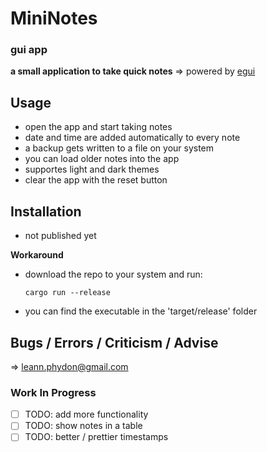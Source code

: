 # MiniNotes
### gui app
**a small application to take quick notes**
=> powered by [egui](https://github.com/emilk/egui)

## Usage 

- open the app and start taking notes
- date and time are added automatically to every note
- a backup gets written to a file on your system
- you can load older notes into the app
- supportes light and dark themes
- clear the app with the reset button

## Installation
- not published yet

**Workaround**
- download the repo to your system and run:
	```
	cargo run --release
	```
- you can find the executable in the 'target/release' folder

## Bugs / Errors / Criticism / Advise
=> leann.phydon@gmail.com

### Work In Progress
- [ ] TODO: add more functionality
- [ ] TODO: show notes in a table
- [ ] TODO: better / prettier timestamps
